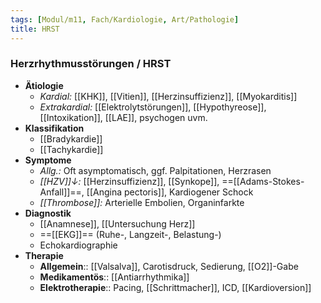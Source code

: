 ```yaml
---
tags: [Modul/m11, Fach/Kardiologie, Art/Pathologie]
title: HRST
---
```

### Herzrhythmusstörungen / HRST
- **Ätiologie** 
	- *Kardial:* [[KHK]], [[Vitien]], [[Herzinsuffizienz]], [[Myokarditis]]
	- *Extrakardial:* [[Elektrolytstörungen]], [[Hypothyreose]], [[Intoxikation]], [[LAE]], psychogen uvm.
- **Klassifikation**
	- [[Bradykardie]]
	- [[Tachykardie]]
- **Symptome**
	- *Allg.:* Oft asymptomatisch, ggf. Palpitationen, Herzrasen
	- *[[HZV]]↓:* [[Herzinsuffizienz]], [[Synkope]], ==[[Adams-Stokes-Anfall]]==, [[Angina pectoris]], Kardiogener Schock
	- *[[Thrombose]]:* Arterielle Embolien, Organinfarkte
- **Diagnostik**
	- [[Anamnese]], [[Untersuchung Herz]]
	- ==[[EKG]]== (Ruhe-, Langzeit-, Belastung-)
	- Echokardiographie
- **Therapie**
	- **Allgemein**:: [[Valsalva]], Carotisdruck, Sedierung, [[O2]]-Gabe
	- **Medikamentös**:: [[Antiarrhythmika]]
	- **Elektrotherapie**:: Pacing, [[Schrittmacher]], ICD, [[Kardioversion]]